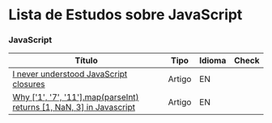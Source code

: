 # Lista de Estudos sobre JavaScript

### JavaScript
 Título | Tipo  | Idioma | Check
------- | ------  | ------ | ------
[I never understood JavaScript closures](https://medium.com/dailyjs/i-never-understood-javascript-closures-9663703368e8) | Artigo | EN |
[Why ['1', '7', '11'].map(parseInt) returns [1, NaN, 3] in Javascript](https://medium.com/dailyjs/parseint-mystery-7c4368ef7b21) | Artigo | EN |
